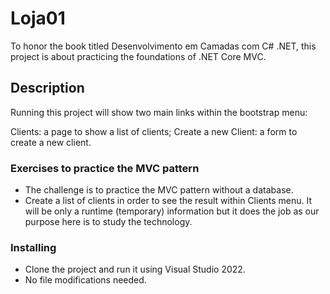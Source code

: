 # Loja01

To honor the book titled Desenvolvimento em Camadas com C# .NET, this project is about practicing the foundations of .NET Core MVC.

## Description

Running this project will show two main links within the bootstrap menu: 

Clients: a page to show a list of clients;
Create a new Client: a form to create a new client.

### Exercises to practice the MVC pattern

* The challenge is to practice the MVC pattern without a database.
* Create a list of clients in order to see the result within Clients menu. It will be only a runtime (temporary) information but it does the job as our purpose here is to study the technology.

### Installing

* Clone the project and run it using Visual Studio 2022.
* No file modifications needed.



